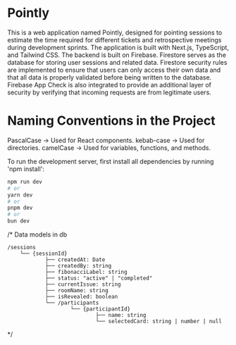 # Pointly
This is a web application named Pointly, designed for pointing sessions to estimate the time required for different tickets and retrospective meetings during development sprints.
The application is built with Next.js, TypeScript, and Tailwind CSS.
The backend is built on Firebase. Firestore serves as the database for storing user sessions and related data.
Firestore security rules are implemented to ensure that users can only access their own data and that all data is properly validated before being written to the database. Firebase App Check is also integrated to provide an additional layer of security by verifying that incoming requests are from legitimate users.




# Naming Conventions in the Project
PascalCase → Used for React components.
kebab-case → Used for directories.
camelCase → Used for variables, functions, and methods.


To run the development server, first install all dependencies by running 'npm install':

```bash
npm run dev
# or
yarn dev
# or
pnpm dev
# or
bun dev
```





/*
   Data models in db

    /sessions
        └── {sessionId}
                ├── createdAt: Date
                ├── createdBy: string
                ├── fibonacciLabel: string
                ├── status: "active" | "completed"
                ├── currentIssue: string
                ├── roomName: string
                ├── isRevealed: boolean
                └── /participants
                        └── {participantId}
                                ├── name: string
                                └── selectedCard: string | number | null
*/
